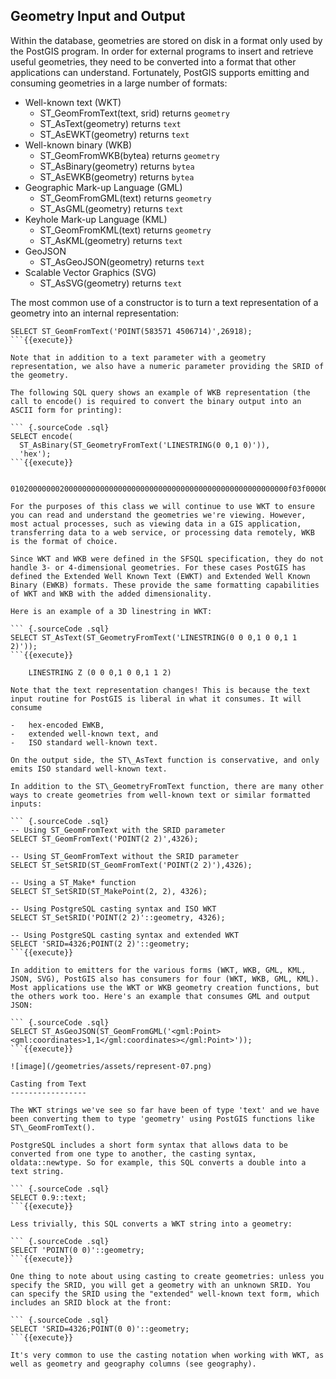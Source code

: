 Geometry Input and Output
-------------------------

Within the database, geometries are stored on disk in a format only used by the PostGIS program. In order for external programs to insert and retrieve useful geometries, they need to be converted into a format that other applications can understand. Fortunately, PostGIS supports emitting and consuming geometries in a large number of formats:

-   Well-known text (WKT)
    -   ST\_GeomFromText(text, srid) returns `geometry`
    -   ST\_AsText(geometry) returns `text`
    -   ST\_AsEWKT(geometry) returns `text`
-   Well-known binary (WKB)
    -   ST\_GeomFromWKB(bytea) returns `geometry`
    -   ST\_AsBinary(geometry) returns `bytea`
    -   ST\_AsEWKB(geometry) returns `bytea`
-   Geographic Mark-up Language (GML)
    -   ST\_GeomFromGML(text) returns `geometry`
    -   ST\_AsGML(geometry) returns `text`
-   Keyhole Mark-up Language (KML)
    -   ST\_GeomFromKML(text) returns `geometry`
    -   ST\_AsKML(geometry) returns `text`
-   GeoJSON
    -   ST\_AsGeoJSON(geometry) returns `text`
-   Scalable Vector Graphics (SVG)
    -   ST\_AsSVG(geometry) returns `text`

The most common use of a constructor is to turn a text representation of a geometry into an internal representation:

``` {.sourceCode .sql}
SELECT ST_GeomFromText('POINT(583571 4506714)',26918);
```{{execute}}

Note that in addition to a text parameter with a geometry representation, we also have a numeric parameter providing the SRID of the geometry.

The following SQL query shows an example of WKB representation (the call to encode() is required to convert the binary output into an ASCII form for printing):

``` {.sourceCode .sql}
SELECT encode(
  ST_AsBinary(ST_GeometryFromText('LINESTRING(0 0,1 0)')), 
  'hex');
```{{execute}}

    01020000000200000000000000000000000000000000000000000000000000f03f0000000000000000

For the purposes of this class we will continue to use WKT to ensure you can read and understand the geometries we're viewing. However, most actual processes, such as viewing data in a GIS application, transferring data to a web service, or processing data remotely, WKB is the format of choice.

Since WKT and WKB were defined in the SFSQL specification, they do not handle 3- or 4-dimensional geometries. For these cases PostGIS has defined the Extended Well Known Text (EWKT) and Extended Well Known Binary (EWKB) formats. These provide the same formatting capabilities of WKT and WKB with the added dimensionality.

Here is an example of a 3D linestring in WKT:

``` {.sourceCode .sql}
SELECT ST_AsText(ST_GeometryFromText('LINESTRING(0 0 0,1 0 0,1 1 2)'));
```{{execute}}

    LINESTRING Z (0 0 0,1 0 0,1 1 2)

Note that the text representation changes! This is because the text input routine for PostGIS is liberal in what it consumes. It will consume

-   hex-encoded EWKB,
-   extended well-known text, and
-   ISO standard well-known text.

On the output side, the ST\_AsText function is conservative, and only emits ISO standard well-known text.

In addition to the ST\_GeometryFromText function, there are many other ways to create geometries from well-known text or similar formatted inputs:

``` {.sourceCode .sql}
-- Using ST_GeomFromText with the SRID parameter
SELECT ST_GeomFromText('POINT(2 2)',4326);

-- Using ST_GeomFromText without the SRID parameter
SELECT ST_SetSRID(ST_GeomFromText('POINT(2 2)'),4326);

-- Using a ST_Make* function
SELECT ST_SetSRID(ST_MakePoint(2, 2), 4326);

-- Using PostgreSQL casting syntax and ISO WKT
SELECT ST_SetSRID('POINT(2 2)'::geometry, 4326);

-- Using PostgreSQL casting syntax and extended WKT
SELECT 'SRID=4326;POINT(2 2)'::geometry;
```{{execute}}

In addition to emitters for the various forms (WKT, WKB, GML, KML, JSON, SVG), PostGIS also has consumers for four (WKT, WKB, GML, KML). Most applications use the WKT or WKB geometry creation functions, but the others work too. Here's an example that consumes GML and output JSON:

``` {.sourceCode .sql}
SELECT ST_AsGeoJSON(ST_GeomFromGML('<gml:Point><gml:coordinates>1,1</gml:coordinates></gml:Point>'));
```{{execute}}

![image](/geometries/assets/represent-07.png)

Casting from Text
-----------------

The WKT strings we've see so far have been of type 'text' and we have been converting them to type 'geometry' using PostGIS functions like ST\_GeomFromText().

PostgreSQL includes a short form syntax that allows data to be converted from one type to another, the casting syntax, oldata::newtype. So for example, this SQL converts a double into a text string.

``` {.sourceCode .sql}
SELECT 0.9::text;
```{{execute}}

Less trivially, this SQL converts a WKT string into a geometry:

``` {.sourceCode .sql}
SELECT 'POINT(0 0)'::geometry;
```{{execute}}

One thing to note about using casting to create geometries: unless you specify the SRID, you will get a geometry with an unknown SRID. You can specify the SRID using the "extended" well-known text form, which includes an SRID block at the front:

``` {.sourceCode .sql}
SELECT 'SRID=4326;POINT(0 0)'::geometry;
```{{execute}}

It's very common to use the casting notation when working with WKT, as well as geometry and geography columns (see geography).
